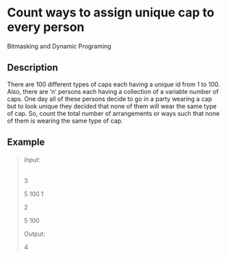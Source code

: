 # Count ways to assign unique cap to every person
Bitmasking and Dynamic Programing

## Description

There are 100 different types of caps each having a unique id from 1 to 100. Also, there are ‘n’ persons each having a collection of a variable number of caps. One day all of these persons decide to go in a party wearing a cap but to look unique they decided that none of them will wear the same type of cap. So, count the total number of arrangements or ways such that none of them is wearing the same type of cap.

## Example

> ###### Input:
>
> 3    
>
> 5 100 1   
>
> 2        
>
> 5 100
>
> Output:
>
> 4
